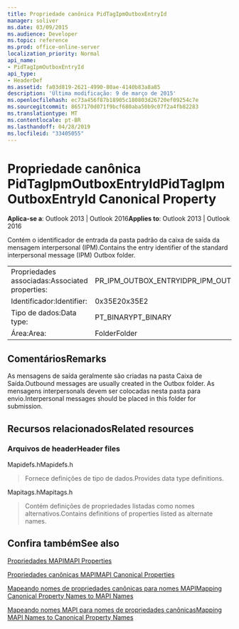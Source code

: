 ```yaml
---
title: Propriedade canônica PidTagIpmOutboxEntryId
manager: soliver
ms.date: 03/09/2015
ms.audience: Developer
ms.topic: reference
ms.prod: office-online-server
localization_priority: Normal
api_name:
- PidTagIpmOutboxEntryId
api_type:
- HeaderDef
ms.assetid: fa03d819-2621-4990-80ae-4140b83a8a85
description: 'Última modificação: 9 de março de 2015'
ms.openlocfilehash: ec73a456f87b18905c180803d26720ef09254c7e
ms.sourcegitcommit: 8657170d071f9bcf680aba50b9c07f2a4fb82283
ms.translationtype: MT
ms.contentlocale: pt-BR
ms.lasthandoff: 04/28/2019
ms.locfileid: "33405055"
---
```

# <a name="pidtagipmoutboxentryid-canonical-property"></a><span data-ttu-id="d3d38-103">Propriedade canônica PidTagIpmOutboxEntryId</span><span class="sxs-lookup"><span data-stu-id="d3d38-103">PidTagIpmOutboxEntryId Canonical Property</span></span>

  
  
<span data-ttu-id="d3d38-104">**Aplica-se a**: Outlook 2013 | Outlook 2016</span><span class="sxs-lookup"><span data-stu-id="d3d38-104">**Applies to**: Outlook 2013 | Outlook 2016</span></span> 
  
<span data-ttu-id="d3d38-105">Contém o identificador de entrada da pasta padrão da caixa de saída da mensagem interpersonal (IPM).</span><span class="sxs-lookup"><span data-stu-id="d3d38-105">Contains the entry identifier of the standard interpersonal message (IPM) Outbox folder.</span></span> 
  
|||
|:-----|:-----|
|<span data-ttu-id="d3d38-106">Propriedades associadas:</span><span class="sxs-lookup"><span data-stu-id="d3d38-106">Associated properties:</span></span>  <br/> |<span data-ttu-id="d3d38-107">PR_IPM_OUTBOX_ENTRYID</span><span class="sxs-lookup"><span data-stu-id="d3d38-107">PR_IPM_OUTBOX_ENTRYID</span></span>  <br/> |
|<span data-ttu-id="d3d38-108">Identificador:</span><span class="sxs-lookup"><span data-stu-id="d3d38-108">Identifier:</span></span>  <br/> |<span data-ttu-id="d3d38-109">0x35E2</span><span class="sxs-lookup"><span data-stu-id="d3d38-109">0x35E2</span></span>  <br/> |
|<span data-ttu-id="d3d38-110">Tipo de dados:</span><span class="sxs-lookup"><span data-stu-id="d3d38-110">Data type:</span></span>  <br/> |<span data-ttu-id="d3d38-111">PT_BINARY</span><span class="sxs-lookup"><span data-stu-id="d3d38-111">PT_BINARY</span></span>  <br/> |
|<span data-ttu-id="d3d38-112">Área:</span><span class="sxs-lookup"><span data-stu-id="d3d38-112">Area:</span></span>  <br/> |<span data-ttu-id="d3d38-113">Folder</span><span class="sxs-lookup"><span data-stu-id="d3d38-113">Folder</span></span>  <br/> |
   
## <a name="remarks"></a><span data-ttu-id="d3d38-114">Comentários</span><span class="sxs-lookup"><span data-stu-id="d3d38-114">Remarks</span></span>

<span data-ttu-id="d3d38-115">As mensagens de saída geralmente são criadas na pasta Caixa de Saída.</span><span class="sxs-lookup"><span data-stu-id="d3d38-115">Outbound messages are usually created in the Outbox folder.</span></span> <span data-ttu-id="d3d38-116">As mensagens interpersonals devem ser colocadas nesta pasta para envio.</span><span class="sxs-lookup"><span data-stu-id="d3d38-116">Interpersonal messages should be placed in this folder for submission.</span></span> 
  
## <a name="related-resources"></a><span data-ttu-id="d3d38-117">Recursos relacionados</span><span class="sxs-lookup"><span data-stu-id="d3d38-117">Related resources</span></span>

### <a name="header-files"></a><span data-ttu-id="d3d38-118">Arquivos de header</span><span class="sxs-lookup"><span data-stu-id="d3d38-118">Header files</span></span>

<span data-ttu-id="d3d38-119">Mapidefs.h</span><span class="sxs-lookup"><span data-stu-id="d3d38-119">Mapidefs.h</span></span>
  
> <span data-ttu-id="d3d38-120">Fornece definições de tipo de dados.</span><span class="sxs-lookup"><span data-stu-id="d3d38-120">Provides data type definitions.</span></span>
    
<span data-ttu-id="d3d38-121">Mapitags.h</span><span class="sxs-lookup"><span data-stu-id="d3d38-121">Mapitags.h</span></span>
  
> <span data-ttu-id="d3d38-122">Contém definições de propriedades listadas como nomes alternativos.</span><span class="sxs-lookup"><span data-stu-id="d3d38-122">Contains definitions of properties listed as alternate names.</span></span>
    
## <a name="see-also"></a><span data-ttu-id="d3d38-123">Confira também</span><span class="sxs-lookup"><span data-stu-id="d3d38-123">See also</span></span>



[<span data-ttu-id="d3d38-124">Propriedades MAPI</span><span class="sxs-lookup"><span data-stu-id="d3d38-124">MAPI Properties</span></span>](mapi-properties.md)
  
[<span data-ttu-id="d3d38-125">Propriedades canônicas MAPI</span><span class="sxs-lookup"><span data-stu-id="d3d38-125">MAPI Canonical Properties</span></span>](mapi-canonical-properties.md)
  
[<span data-ttu-id="d3d38-126">Mapeando nomes de propriedades canônicas para nomes MAPI</span><span class="sxs-lookup"><span data-stu-id="d3d38-126">Mapping Canonical Property Names to MAPI Names</span></span>](mapping-canonical-property-names-to-mapi-names.md)
  
[<span data-ttu-id="d3d38-127">Mapeando nomes MAPI para nomes de propriedades canônicas</span><span class="sxs-lookup"><span data-stu-id="d3d38-127">Mapping MAPI Names to Canonical Property Names</span></span>](mapping-mapi-names-to-canonical-property-names.md)

